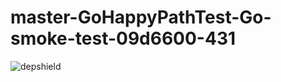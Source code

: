 # master-GoHappyPathTest-Go-smoke-test-09d6600-431

![depshield](https://ci.dev.depshield.sonatype.org/badges/depshield-ci/master-GoHappyPathTest-Go-smoke-test-09d6600-431/depshield.svg)
